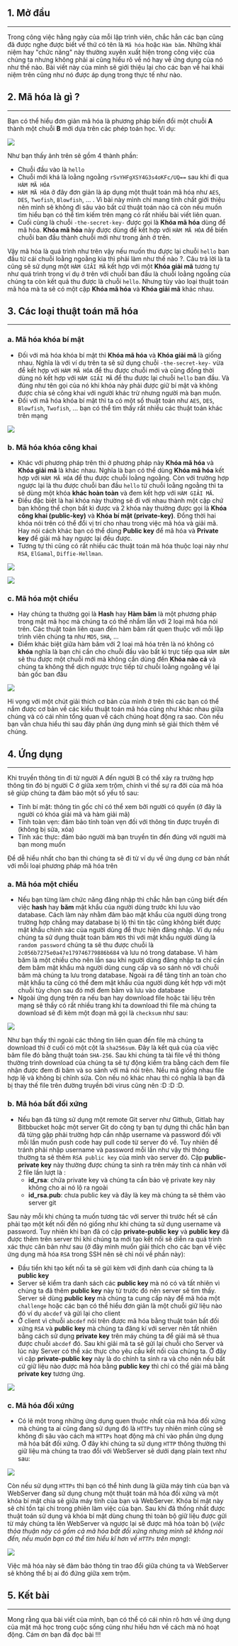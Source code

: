 ## 1. Mở đầu
<hr>

Trong công việc hằng ngày của mỗi lập trình viên, chắc hẳn các bạn cũng đã được nghe được biết về thứ có tên là `Mã hóa` hoặc `Hàm băm`. Những khái niệm hay "chức năng" này thường xuyên xuất hiện trong công việc của chúng ta nhưng không phải ai cũng hiểu rõ về nó hay về ứng dụng của nó như thế nào. Bài viết này của mình sẽ giới thiệu lại cho các bạn về hai khái niệm trên cũng như nó được áp dụng trong thực tế như nào.

## 2. Mã hóa là gì ?
<hr>

Bạn có thể hiểu đơn giản mã hóa là phương pháp biến đổi một chuỗi **A** thành một chuỗi **B** mới dựa trên các phép toán học. Ví dụ:

![](https://images.viblo.asia/31a025a7-ce52-45ef-bf3e-4a5ade7000e5.png)

Như bạn thấy ảnh trên sẽ gồm 4 thành phần:
- Chuỗi đầu vào là `hello`
- Chuỗi mới khá là loằng ngoằng `rSvYHFgXSY4G3s4oKFc/UQ==` sau khi đi qua `HÀM MÃ HÓA`
- `HÀM MÃ HÓA` ở đây đơn giản là áp dụng một thuật toán mã hóa như `AES`, `DES`, `Twofish`, `Blowfish`, ... . Vì bài này mình chỉ mang tính chất giới thiệu nên mình sẽ không đi sâu vào bất cứ thuật toán nào cả còn nếu muốn tìm hiểu bạn có thể tìm kiếm trên mạng có rất nhiều bài viết liên quan.
- Cuối cùng là chuỗi `-the-secret-key-` được gọi là **Khóa mã hóa** dùng để mã hóa. **Khóa mã hóa** này được dùng để kết hợp với `HÀM MÃ HÓA` để biến chuỗi ban đầu thành chuỗi mới như trong ảnh ở trên.

Vậy mã hóa là quá trình như trên vậy nếu muốn thu được lại chuỗi `hello` ban đầu từ cái chuỗi loằng ngoằng kia thì phải làm như thế nào ?. Câu trả lời là ta cũng sẽ sử dụng một `HÀM GIẢI MÃ` kết hợp với một **Khóa giải mã** tương tự như quá trình trong ví dụ ở trên với chuỗi ban đầu là chuỗi loằng ngoằng của chúng ta còn kết quả thu được là chuỗi `hello`. Nhưng tùy vào loại thuật toán mã hóa mà ta sẽ có một cặp **Khóa mã hóa** và **Khóa giải mã** khác nhau.

## 3. Các loại thuật toán mã hóa
<hr>


### a. Mã hóa khóa bí mật

- Đối với mã hóa khóa bí mật thì **Khóa mã hóa** và **Khóa giải mã** là giống nhau. Nghĩa là với ví dụ trên ta sẽ sử dụng chuỗi `-the-secret-key-` vừa để kết hợp với `HÀM MÃ HÓA` để thu được chuỗi mới và cũng đồng thời dùng nó kết hợp với `HÀM GIẢI MÃ` để thu được lại chuỗi `hello` ban đầu. Và đúng như tên gọi của nó khi khóa này phải được giữ bí mật và không được chia sẻ công khai với người khác trừ nhưng người mà bạn muốn.
- Đối với mã hóa khóa bí mật thì ta có một số thuật toán như `AES`, `DES`, `Blowfish`, `Twofish`, ... bạn có thể tìm thấy rất nhiều các thuật toán khác trên mạng

![](https://images.viblo.asia/5107cf09-eb2e-4d64-b9da-7f7ad4584fa6.png)

### b. Mã hóa khóa công khai

- Khác với phương pháp trên thì ở phương pháp này **Khóa mã hóa** và **Khóa giải mã** là khác nhau. Nghĩa là bạn có thể dùng **Khóa mã hóa** kết hợp với `HÀM MÃ HÓA` để thu được chuỗi loằng ngoằng. Còn với trường hợp ngược lại là thu được chuỗi ban đầu `hello` từ chuỗi loằng ngoằng thì ta sẽ dùng một khóa **khác hoàn toàn** và đem kết hợp với `HÀM GIẢI MÃ`.
- Điều đặc biệt là hai khóa này thường sẽ đi với nhau thành một cặp chứ bạn không thể chọn bất kì được và 2 khóa này thường được gọi là **Khóa công khai (public-key)** và **Khóa bí mật (private-key)**. Đồng thời hai khóa nói trên có thể đổi vị trí cho nhau trong việc mã hóa và giải mã. Hay nói cách khác bạn có thể dùng **Public key** để mã hóa và **Private key** để giải mã hay ngược lại đều được.
- Tương tự thì cũng có rất nhiều các thuật toán mã hóa thuộc loại này như `RSA`, `ElGamal`, `Diffie-Hellman`.

![](https://images.viblo.asia/4e17a278-d87c-4f18-ba19-52e079ad08c9.png)

![](https://images.viblo.asia/01d57697-42a1-4703-ad7e-35255d66d723.png)

### c. Mã hóa một chiều

- Hay chúng ta thường gọi là **Hash** hay **Hàm  băm** là một phương pháp trong mật mã học mà chúng ta có thể nhầm lẫn với 2 loại mã hóa nói trên. Các thuật toán liên quan đến hàm băm rất quen thuộc với mỗi lập trình viên chúng ta như `MD5`, `SHA`, ...
- Điểm khác biệt giữa hàm băm với 2 loại mã hóa trên là nó không có **khóa** nghĩa là bạn chi cần cho chuỗi đầu vào bất kì trực tiếp qua `HĂM BĂM` sẽ thu được một chuỗi mới mà không cần dùng đến **Khóa nào cả** và chúng ta không thể dịch ngược trực tiếp từ chuỗi loằng ngoằng về lại bản gốc ban đầu

![](https://images.viblo.asia/72fd8216-ea09-45b2-805d-32c191f44db3.png)

Hi vọng với một chút giải thích cơ bản của mình ở trên thì các bạn có thể nắm được cơ bản về các kiểu thuật toán mã hóa cũng như khác nhau giữa chúng và có cái nhìn tổng quan về cách chúng hoạt động ra sao. Còn nếu bạn vẫn chưa hiểu thì sau đây phần ứng dụng mình sẽ giải thích thêm về chúng.

## 4. Ứng dụng
<hr>

Khi truyền thông tin đi từ người A đến người B có thể xảy ra trường hợp thông tin đó bị người C ở giữa xem trộm, chính vì thế sự ra đởi của mã hóa sẽ giúp chúng ta đảm bảo một số yếu tố sau:
- Tính bí mật: thông tin gốc chỉ có thể xem bởi người có quyền (ở đây là người có khóa giải mã và hàm giải mã)
- Tính toàn vẹn: đảm bảo tính toàn vẹn đối với thông tin được truyền đi (không bị sửa, xóa)
- Tính xác thực: đảm bảo người mà bạn truyền tin đến đúng với người mà bạn mong muốn

Để dễ hiểu nhất cho bạn thì chúng ta sẽ đi từ ví dụ về ứng dụng cơ bản nhất với mỗi loại phương pháp mã hóa trên

### a. Mã hóa một chiều

- Nếu bạn từng làm chức năng đăng nhập thì chắc hẳn bạn cũng biết đến việc **hash** hay **băm** mật khẩu của người dùng trước khi lưu vào database. Cách làm này nhằm đảm bảo mật khẩu của người dùng trong trường hợp chẳng may database bị lộ thì tin tặc cũng không biết được mật khẩu chính xác của người dùng để thực hiện đăng nhập. Ví dụ nếu chúng ta sử dụng thuật toán băm `MD5` thì với mật khẩu người dùng là `random password` chúng ta sẽ thu được chuỗi là `2c056b7275e0a47e179746779886b684` và lưu nó trong database. Vì hàm băm là một chiều cho nên lần sau khi người dùng đăng nhập ta chỉ cần đem băm mật khẩu mà người dùng cung cấp và so sánh nó với chuỗi băm mà chúng ta lưu trong database. Ngoài ra để tăng tính an toàn cho mật khẩu ta cũng có thể đem mật khẩu của người dùng kết hợp với một chuỗi tùy chọn sau đó mới đem băm và lưu vào database
- Ngoài ứng dụng trên ra nếu bạn hay download file hoặc tài liệu trên mạng sẽ thấy có rất nhiều trang khi ta download thì file mà chúng ta download sẽ đi kèm một đoạn mã gọi là `checksum` như sau:

![](https://images.viblo.asia/e1d77997-7197-4697-8932-0b5aeffe6301.png)

Như bạn thấy thì ngoài các thông tin liên quan đến file mà chúng ta download thì ở cuối có một cột là `sha256sum`. Đây là kết quả của của việc băm file đó bằng thuật toán `SHA-256`. Sau khi chúng ta tải file về thì thông thường trình download của chúng ta sẽ tự động kiểm tra bằng cách đem file nhận được đem đi băm và so sánh với mã nói trên. Nếu mã giống nhau file hợp lệ và không bị chỉnh sửa. Còn nếu nó khác nhau thì có nghĩa là bạn đã bị thay thế file trên đường truyền bởi virus cũng nên :D :D :D. 

### b. Mã hóa bất đối xứng

- Nếu bạn đã từng sử dụng một remote Git server như Github, Gitlab hay Bitbbucket hoặc một server Git do công ty bạn tự dựng thì chắc hẳn bạn đã từng gặp phải trường hợp cần nhập username và password đối vỡi mỗi lần muốn push code hay pull code từ server đó về. Tuy nhiên để tránh phải nhập username và password mỗi lần như vậy thì thông thường ta sẽ thêm `RSA public key` của mình vào server đó. Cặp **public-private key** này thường được chúng ta sinh ra trên máy tính cá nhân với 2 file lần lượt là :
    - **id_rsa**: chứa private key và chúng ta cần bảo vệ private key này không cho ai nó lộ ra ngoài
    - **id_rsa.pub**: chưa public key và đây là key mà chúng ta sẽ thêm vào server git

Sau này mỗi khi chúng ta muốn tương tác với server thì trước hết sẽ cần phải tạo một kết nối đến nó giống như khi chúng ta sử dụng username và password. Tuy nhiên khi bạn đã có cặp **private-public key** và **public key** đã được thêm trên server thì khi chúng ta mới tạo kết nối sẽ diễn ra quá trình xác thực căn bản như sau (ở đây mình muốn giải thích cho các bạn về việc ứng dụng mã hóa `RSA` trong SSH nên sẽ chỉ nói về phần này):
- Đầu tiền khi tạo kết nối ta sẽ gửi kèm với định danh của chúng ta là **public key**
- Server sẽ kiểm tra danh sách các **public key** mà nó có và tất nhiên vì chúng ta đã thêm **public key** này từ trước đó nên server sẽ tìm thấy. Server sẽ dùng **public key** mà chúng ta cung cấp này để mã hóa một `challenge` hoặc các bạn có thể hiểu đơn giản là một chuỗi giữ liệu nào đó ví dụ `abcdef`  và gửi lại cho client
- Ở client vì chuỗi `abcdef` nói trên được mã hóa bằng thuật toán bất đối xứng `RSA` và **public key** mà chúng ta đăng kí với server nên tất nhiên bằng cách sử dụng **private key** trên máy chúng ta để giải mã sẽ thua được chuỗi `abcdef` đó. Sau khi giải mã ta sẽ gửi lại chuỗi cho Server và lúc này Server có thể xác thực cho yêu cầu kết nối của chúng ta. Ở đây vì cặp **private-public key** này là do chính ta sinh ra và cho nên nếu bất cứ giữ liệu nào được mã hóa bằng **public key** thì chỉ có thể giải mã bằng **private key** tương ứng.

![](https://images.viblo.asia/4572f3ec-3f73-4ac6-9ee0-3ae7db6ec557.png)

### c. Mã hóa đối xứng

- Có lẽ một trong những ứng dụng quen thuộc nhất của mã hóa đối xứng mà chúng ta ai cũng đang sử dụng đó là `HTTPs` tuy nhiên mình cũng sẽ không đi sâu vào cách mà `HTTPs` hoạt động mà chỉ vào phần ứng dụng mã hóa bất đối xứng. Ở đây khi chúng ta sử dụng `HTTP` thông thường thì giữ liệu mà chúng ta trao đổi với WebServer sẽ dưới dạng plain text như sau:

![](https://images.viblo.asia/039a6177-4c4e-40c3-8a8b-fe46c169b26c.png)

Còn nếu sử dụng `HTTPs` thì bạn có thể hình dung là giữa máy tính của bạn và WebServer đang sử dụng chung một thuật toán mã hóa đối xứng và một khóa bí mật chia sẻ giữa máy tính của bạn và WebServer. Khóa bí mật này sẽ chỉ tồn tại chi trong phiên làm việc của bạn. Sau khi đã thống nhất được thuật toán sử dụng và khóa bí mật dùng chung thì toàn bộ giữ liệu được gửi từ máy chúng ta lên WebServer và ngược lại sẽ được mã hóa toàn bộ (*việc thỏa thuận này có gồm cả mã hóa bất đối xứng nhưng mình sẽ không nói đến, nếu muốn bạn có thể tìm hiểu kĩ hơn về `HTTPs` trên mạng*):

![](https://images.viblo.asia/3c2e916a-430a-4f3e-bce1-f71321b2c5e4.png)

Việc mã hóa này sẽ đảm bảo thông tin trao đổi giữa chúng ta và WebServer sẽ không thể bị ai đó đứng giữa xem trộm.

## 5. Kết bài
<hr>

Mong rằng qua bài viết của mình, bạn có thể có cái nhìn rõ hơn về ứng dụng của mật mã học trong cuộc sống cũng như hiểu hơn về cách mà nó hoạt động. Cám ơn bạn đã đọc bài !!!